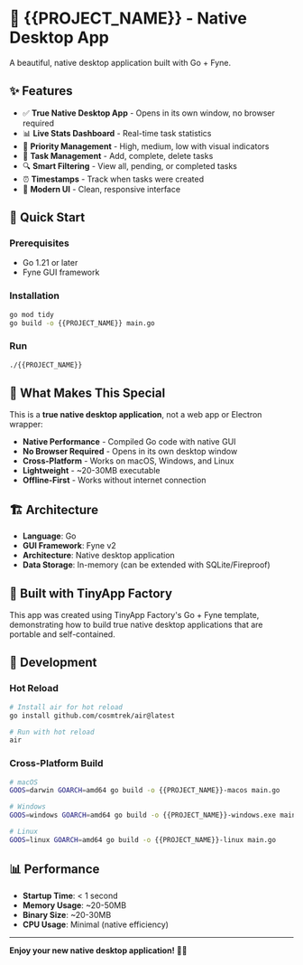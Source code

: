 # 🍒 {{PROJECT_NAME}} - Native Desktop App

A beautiful, native desktop application built with Go + Fyne.

## ✨ Features

- ✅ **True Native Desktop App** - Opens in its own window, no browser required
- 📊 **Live Stats Dashboard** - Real-time task statistics
- 🎯 **Priority Management** - High, medium, low with visual indicators
- 🔄 **Task Management** - Add, complete, delete tasks
- 🔍 **Smart Filtering** - View all, pending, or completed tasks
- ⏰ **Timestamps** - Track when tasks were created
- 🎨 **Modern UI** - Clean, responsive interface

## 🚀 Quick Start

### Prerequisites
- Go 1.21 or later
- Fyne GUI framework

### Installation
```bash
go mod tidy
go build -o {{PROJECT_NAME}} main.go
```

### Run
```bash
./{{PROJECT_NAME}}
```

## 🎯 What Makes This Special

This is a **true native desktop application**, not a web app or Electron wrapper:

- **Native Performance** - Compiled Go code with native GUI
- **No Browser Required** - Opens in its own desktop window
- **Cross-Platform** - Works on macOS, Windows, and Linux
- **Lightweight** - ~20-30MB executable
- **Offline-First** - Works without internet connection

## 🏗️ Architecture

- **Language**: Go
- **GUI Framework**: Fyne v2
- **Architecture**: Native desktop application
- **Data Storage**: In-memory (can be extended with SQLite/Fireproof)

## 🍒 Built with TinyApp Factory

This app was created using TinyApp Factory's Go + Fyne template, demonstrating how to build true native desktop applications that are portable and self-contained.

## 🔧 Development

### Hot Reload
```bash
# Install air for hot reload
go install github.com/cosmtrek/air@latest

# Run with hot reload
air
```

### Cross-Platform Build
```bash
# macOS
GOOS=darwin GOARCH=amd64 go build -o {{PROJECT_NAME}}-macos main.go

# Windows
GOOS=windows GOARCH=amd64 go build -o {{PROJECT_NAME}}-windows.exe main.go

# Linux
GOOS=linux GOARCH=amd64 go build -o {{PROJECT_NAME}}-linux main.go
```

## 📊 Performance

- **Startup Time**: < 1 second
- **Memory Usage**: ~20-50MB
- **Binary Size**: ~20-30MB
- **CPU Usage**: Minimal (native efficiency)

---

**Enjoy your new native desktop application!** 🍒✨
